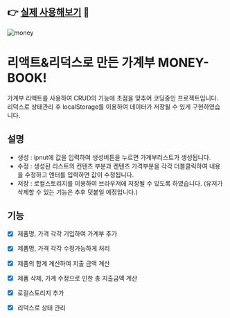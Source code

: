 ## 👉 [실제 사용해보기](https://boring-hopper-70ba1b.netlify.app/) 💸

![money](https://user-images.githubusercontent.com/35885674/97528251-9c4bf080-19f0-11eb-9479-da3bc9b35f83.gif)


# 리액트&리덕스로 만든 가계부 MONEY-BOOK!
가계부 리액트를 사용하여 CRUD의 기능에 초점을 맞추어 코딩중인 프로젝트입니다.
리덕스로 상태관리 후 localStorage를 이용하여 데이터가 저장될 수 있게 구현하였습니다.

## 설명
- 생성 : ipnut에 값을 입력하여 생성버튼을 누르면 가계부리스트가 생성됩니다.
- 수정 : 생성된 리스트의 컨텐츠 부분과 켄텐츠 가격부분을 각각 더블클릭하여 내용을 수정하고 엔터를 입력하면 값이 수정됩니다.
- 저장 : 로컬스토리지를 이용하여 브라우저에 저장될 수 있도록 하였습니다. (유저가 삭제할 수 있는 기능은 추후 덧붙일 예정입니다.)

## 기능
- [x] 제품명, 가격 각각 기입하여 가계부 추가
- [x] 제품명, 가격 각각 수정가능하게 처리
- [x] 제품의 합계 계산하여 지출 금액 계산
- [x] 제품 삭제, 가계 수정으로 인한 총 지출금액 계산
- [x] 로컬스토리지 추가
- [x] 리덕스로 상태 관리

 
